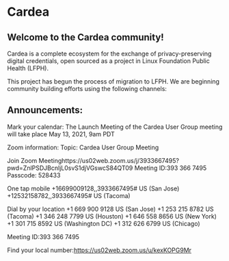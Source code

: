 # Cardea

## Welcome to the Cardea community!

Cardea is a complete ecosystem for the exchange of privacy-preserving digital credentials, open sourced as a project in Linux Foundation Public Health (LFPH).

This project has begun the process of migration to LFPH. We are beginning community building efforts using the following channels:

## Announcements: 

Mark your calendar: The Launch Meeting of the Cardea User Group meeting will take place May 13, 2021, 9am PDT

Zoom information: Topic: Cardea User Group Meeting

Join Zoom Meetinghttps://us02web.zoom.us/j/3933667495?pwd=ZnlPSDJBcnljL0svS1djVGswcS84QT09
Meeting ID:393 366 7495
Passcode: 528433

One tap mobile
+16699009128,,3933667495# US (San Jose)
+12532158782,,3933667495# US (Tacoma)

Dial by your location
+1 669 900 9128 US (San Jose)
+1 253 215 8782 US (Tacoma)
+1 346 248 7799 US (Houston)
+1 646 558 8656 US (New York)
+1 301 715 8592 US (Washington DC)
+1 312 626 6799 US (Chicago)

Meeting ID:393 366 7495

Find your local number:https://us02web.zoom.us/u/kexKOPG9Mr

